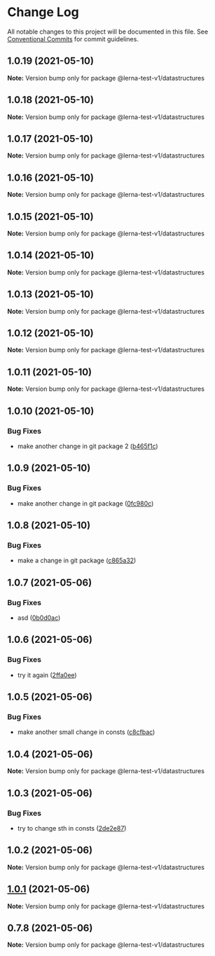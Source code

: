 # Change Log

All notable changes to this project will be documented in this file.
See [Conventional Commits](https://conventionalcommits.org) for commit guidelines.

## 1.0.19 (2021-05-10)

**Note:** Version bump only for package @lerna-test-v1/datastructures





## 1.0.18 (2021-05-10)

**Note:** Version bump only for package @lerna-test-v1/datastructures





## 1.0.17 (2021-05-10)

**Note:** Version bump only for package @lerna-test-v1/datastructures





## 1.0.16 (2021-05-10)

**Note:** Version bump only for package @lerna-test-v1/datastructures





## 1.0.15 (2021-05-10)

**Note:** Version bump only for package @lerna-test-v1/datastructures





## 1.0.14 (2021-05-10)

**Note:** Version bump only for package @lerna-test-v1/datastructures





## 1.0.13 (2021-05-10)

**Note:** Version bump only for package @lerna-test-v1/datastructures





## 1.0.12 (2021-05-10)

**Note:** Version bump only for package @lerna-test-v1/datastructures





## 1.0.11 (2021-05-10)

**Note:** Version bump only for package @lerna-test-v1/datastructures





## 1.0.10 (2021-05-10)


### Bug Fixes

* make another change in git package 2 ([b465f1c](https://github.com/apify/apify-shared-js/commit/b465f1c490a3e3cb295472871289bbae79f008cc))





## 1.0.9 (2021-05-10)


### Bug Fixes

* make another change in git package ([0fc980c](https://github.com/apify/apify-shared-js/commit/0fc980c5f4a15053d40ef1662add30a04d4bb290))





## 1.0.8 (2021-05-10)


### Bug Fixes

* make a change in git package ([c865a32](https://github.com/apify/apify-shared-js/commit/c865a32fca2e1b641eea20785a770134d48234b1))





## 1.0.7 (2021-05-06)


### Bug Fixes

* asd ([0b0d0ac](https://github.com/apify/apify-shared-js/commit/0b0d0ac31cf1aca6c638feeed68f3365ddc29e75))





## 1.0.6 (2021-05-06)


### Bug Fixes

* try it again ([2ffa0ee](https://github.com/apify/apify-shared-js/commit/2ffa0ee14d6e89ea0184d08c7fd58791fc192d9a))





## 1.0.5 (2021-05-06)


### Bug Fixes

* make another small change in consts ([c8cfbac](https://github.com/apify/apify-shared-js/commit/c8cfbac386a67578f75255fd6f14b7f6bfc7ee52))





## 1.0.4 (2021-05-06)

**Note:** Version bump only for package @lerna-test-v1/datastructures





## 1.0.3 (2021-05-06)


### Bug Fixes

* try to change sth in consts ([2de2e87](https://github.com/apify/apify-shared-js/commit/2de2e872fd09063bfe5ce2822edd5d60d6c1b051))





## 1.0.2 (2021-05-06)

**Note:** Version bump only for package @lerna-test-v1/datastructures





## [1.0.1](https://github.com/apify/apify-shared-js/compare/v0.7.8...v1.0.1) (2021-05-06)

**Note:** Version bump only for package @lerna-test-v1/datastructures





## 0.7.8 (2021-05-06)

**Note:** Version bump only for package @lerna-test-v1/datastructures
